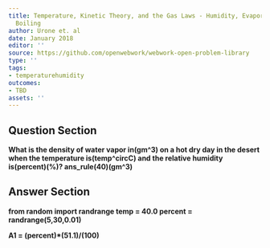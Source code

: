 ```yaml
---
title: Temperature, Kinetic Theory, and the Gas Laws - Humidity, Evaporation, and
  Boiling
author: Urone et. al
date: January 2018
editor: ''
source: https://github.com/openwebwork/webwork-open-problem-library
type: ''
tags:
- temperaturehumidity
outcomes:
- TBD
assets: ''
---
```


## Question Section 

<b>
What is the density of water vapor in(gm^3) on a hot dry day in the desert when the temperature is(temp^circC) and the relative humidity is(percent)(%)?
ans_rule(40)(gm^3)



## Answer Section

from random import randrange
temp = 40.0
percent = randrange(5,30,0.01)

A1 = (percent)*(51.1)/(100)